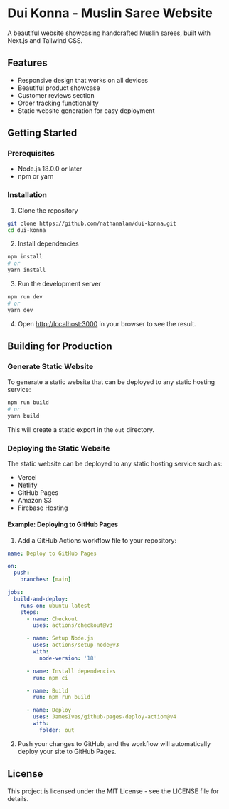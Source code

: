 # Dui Konna - Muslin Saree Website

A beautiful website showcasing handcrafted Muslin sarees, built with Next.js and Tailwind CSS.

## Features

- Responsive design that works on all devices
- Beautiful product showcase
- Customer reviews section
- Order tracking functionality
- Static website generation for easy deployment

## Getting Started

### Prerequisites

- Node.js 18.0.0 or later
- npm or yarn

### Installation

1. Clone the repository
```bash
git clone https://github.com/nathanalam/dui-konna.git
cd dui-konna
```

2. Install dependencies
```bash
npm install
# or
yarn install
```

3. Run the development server
```bash
npm run dev
# or
yarn dev
```

4. Open [http://localhost:3000](http://localhost:3000) in your browser to see the result.

## Building for Production

### Generate Static Website

To generate a static website that can be deployed to any static hosting service:

```bash
npm run build
# or
yarn build
```

This will create a static export in the `out` directory.

### Deploying the Static Website

The static website can be deployed to any static hosting service such as:

- Vercel
- Netlify
- GitHub Pages
- Amazon S3
- Firebase Hosting

#### Example: Deploying to GitHub Pages

1. Add a GitHub Actions workflow file to your repository:

```yaml
name: Deploy to GitHub Pages

on:
  push:
    branches: [main]

jobs:
  build-and-deploy:
    runs-on: ubuntu-latest
    steps:
      - name: Checkout
        uses: actions/checkout@v3

      - name: Setup Node.js
        uses: actions/setup-node@v3
        with:
          node-version: '18'

      - name: Install dependencies
        run: npm ci

      - name: Build
        run: npm run build

      - name: Deploy
        uses: JamesIves/github-pages-deploy-action@v4
        with:
          folder: out
```

2. Push your changes to GitHub, and the workflow will automatically deploy your site to GitHub Pages.

## License

This project is licensed under the MIT License - see the LICENSE file for details.
